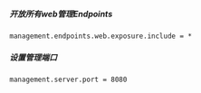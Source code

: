 ##### 开放所有web管理Endpoints

```properties
management.endpoints.web.exposure.include = *
```

##### 设置管理端口

```properties
management.server.port = 8080
```

